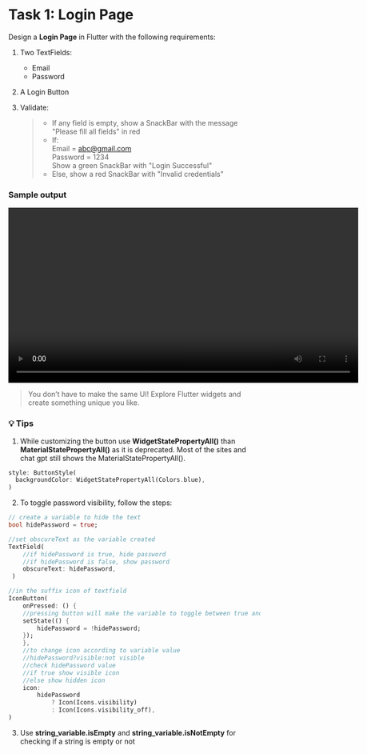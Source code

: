 # Task 1: Login Page

Design a **Login Page** in Flutter with the following requirements:

1. Two TextFields:
   - Email
   - Password
2. A Login Button
3. Validate:

   > - If any field is empty, show a SnackBar with the message "Please fill all fields" in red
   > - If:  
   >   Email = abc@gmail.com  
   >   Password = 1234  
   >   Show a green SnackBar with "Login Successful"
   > - Else, show a red SnackBar with "Invalid credentials"

### Sample output

<video height=350 controls>
  <source src="https://aswin-asokan.github.io/iste_bootcamp/videos/task_1.mp4" type="video/mp4">
  Your browser does not support the video tag.
</video>

> You don’t have to make the same UI! Explore Flutter widgets and create something unique you like.

### 💡 Tips

1.  While customizing the button use **WidgetStatePropertyAll()** than **MaterialStatePropertyAll()** as it is deprecated. Most of the sites and chat gpt still shows the MaterialStatePropertyAll().

```dart
style: ButtonStyle(
  backgroundColor: WidgetStatePropertyAll(Colors.blue),
)
```

2.  To toggle password visibility, follow the steps:

```dart
// create a variable to hide the text
bool hidePassword = true;
```

```dart
//set obscureText as the variable created
TextField(
    //if hidePassword is true, hide password
    //if hidePassword is false, show password
    obscureText: hidePassword,
 )
```

```dart
//in the suffix icon of textfield
IconButton(
    onPressed: () {
    //pressing button will make the variable to toggle between true and false
    setState(() {
        hidePassword = !hidePassword;
    });
    },
    //to change icon according to variable value
    //hidePassword?visible:not visible
    //check hidePassword value
    //if true show visible icon
    //else show hidden icon
    icon:
        hidePassword
            ? Icon(Icons.visibility)
            : Icon(Icons.visibility_off),
)
```

3.  Use **string_variable.isEmpty** and **string_variable.isNotEmpty** for checking if a string is empty or not
